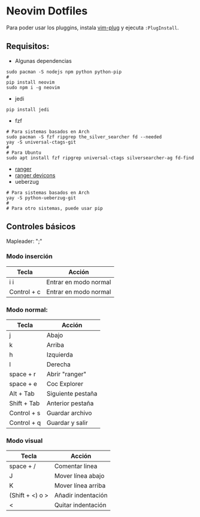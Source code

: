# Neovim Dotfiles
Para poder usar los pluggins, instala [vim-plug](https://github.com/junegunn/vim-plug) y ejecuta ```:PlugInstall```.

## Requisitos:
- Algunas dependencias
```
sudo pacman -S nodejs npm python python-pip
#
pip install neovim
sudo npm i -g neovim
```
- jedi
```
pip install jedi
```
- fzf
```
# Para sistemas basados en Arch
sudo pacman -S fzf ripgrep the_silver_searcher fd --needed
yay -S universal-ctags-git
#
# Para Ubuntu
sudo apt install fzf ripgrep universal-ctags silversearcher-ag fd-find
```
- [ranger](https://github.com/ranger/ranger)
 - [ranger devicons](https://github.com/alexanderjeurissen/ranger_devicons)
- ueberzug
```
# Para sistemas basados en Arch
yay -S python-ueberzug-git
# 
# Para otro sistemas, puede usar pip
```

## Controles básicos
Mapleader: ";"
### Modo inserción
| Tecla       | Acción               |
|-------------|----------------------|
|i i          | Entrar en modo normal|
|Control + c  | Entrar en modo normal|

### Modo normal:
|Tecla        | Acción           |
|-------------|------------------|
|j            | Abajo            |
|k            | Arriba           |
|h            | Izquierda        |
|l            | Derecha          |
|space + r    | Abrir "ranger"   |
|space + e    | Coc Explorer     |
|Alt + Tab    | Siguiente pestaña|
|Shift + Tab  | Anterior pestaña |
|Control + s  | Guardar archivo  |
|Control + q  | Guardar y salir  |

### Modo visual

|Tecla          | Acción             |
|---------------|--------------------|
|space + /      | Comentar linea     |
|J              | Mover línea abajo  |
|K              | Mover línea arriba |
|(Shift + <) o >| Añadir indentación |
|<              | Quitar indentación |

